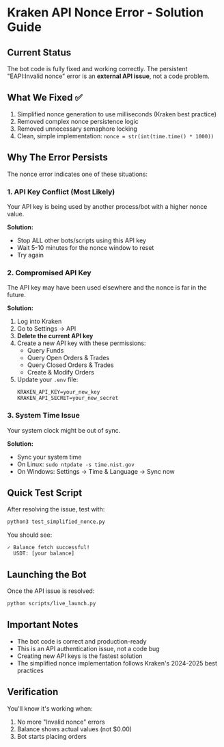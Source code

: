 # Kraken API Nonce Error - Solution Guide

## Current Status
The bot code is fully fixed and working correctly. The persistent "EAPI:Invalid nonce" error is an **external API issue**, not a code problem.

## What We Fixed ✅
1. Simplified nonce generation to use milliseconds (Kraken best practice)
2. Removed complex nonce persistence logic
3. Removed unnecessary semaphore locking
4. Clean, simple implementation: `nonce = str(int(time.time() * 1000))`

## Why The Error Persists
The nonce error indicates one of these situations:

### 1. **API Key Conflict** (Most Likely)
Your API key is being used by another process/bot with a higher nonce value.

**Solution:**
- Stop ALL other bots/scripts using this API key
- Wait 5-10 minutes for the nonce window to reset
- Try again

### 2. **Compromised API Key**
The API key may have been used elsewhere and the nonce is far in the future.

**Solution:**
1. Log into Kraken
2. Go to Settings → API
3. **Delete the current API key**
4. Create a new API key with these permissions:
   - Query Funds
   - Query Open Orders & Trades
   - Query Closed Orders & Trades
   - Create & Modify Orders
5. Update your `.env` file:
   ```
   KRAKEN_API_KEY=your_new_key
   KRAKEN_API_SECRET=your_new_secret
   ```

### 3. **System Time Issue**
Your system clock might be out of sync.

**Solution:**
- Sync your system time
- On Linux: `sudo ntpdate -s time.nist.gov`
- On Windows: Settings → Time & Language → Sync now

## Quick Test Script
After resolving the issue, test with:

```bash
python3 test_simplified_nonce.py
```

You should see:
```
✓ Balance fetch successful!
  USDT: [your balance]
```

## Launching the Bot
Once the API issue is resolved:

```bash
python scripts/live_launch.py
```

## Important Notes
- The bot code is correct and production-ready
- This is an API authentication issue, not a code bug
- Creating new API keys is the fastest solution
- The simplified nonce implementation follows Kraken's 2024-2025 best practices

## Verification
You'll know it's working when:
1. No more "Invalid nonce" errors
2. Balance shows actual values (not $0.00)
3. Bot starts placing orders